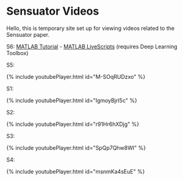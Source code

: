 # Sensuator Videos

Hello, this is temporary site set up for viewing videos related to the Sensuator paper.

S6: [MATLAB Tutorial](SensuatorTutorial.html) - [MATLAB LiveScripts](https://github.com/sensuator/sensuator.github.io/tree/main/Tutorial) (requires Deep Learning Toolbox)

S5:

{% include youtubePlayer.html id="M-SOqRUDzxo" %}

S1:

{% include youtubePlayer.html id="IgmoyBjrI5c" %}

S2:

{% include youtubePlayer.html id="r91Hr6hXDjg" %}

S3:

{% include youtubePlayer.html id="SpQp7Qhw8WI" %}

S4:

{% include youtubePlayer.html id="msnmKa4sEuE" %}

